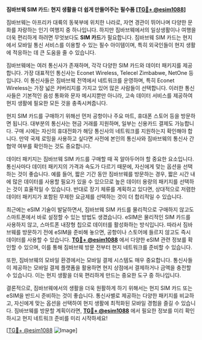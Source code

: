 **짐바브웨 SIM 카드: 현지 생활을 더 쉽게 만들어주는 필수품 [[TG💪+ @esim1088](https://t.me/s/esim1088)]**

짐바브웨는 아프리카 대륙의 동북부에 위치한 나라로, 자연 경관이 뛰어나며 다양한 문화를 자랑하는 인기 여행지 중 하나입니다. 하지만 짐바브웨에서의 일상생활이나 여행을 더욱 편리하게 하려면 무엇보다도 **SIM 카드**가 필요합니다. 짐바브웨 SIM 카드는 현지에서 모바일 통신 서비스를 이용할 수 있는 필수 아이템이며, 특히 외국인들이 현지 생활에 적응하는 데 큰 도움을 줄 수 있습니다.

짐바브웨에는 여러 통신사가 존재하며, 각각 다양한 SIM 카드와 데이터 패키지를 제공합니다. 가장 대표적인 통신사는 Econet Wireless, Telecel Zimbabwe, NetOne 등입니다. 이 통신사들은 짐바브웨 전역에서 네트워크를 운영하며, 특히 Econet Wireless는 가장 넓은 커버리지를 가지고 있어 많은 사람들이 선택합니다. 이러한 통신사들은 기본적인 음성 통화와 문자 메시지뿐만 아니라, 고속 데이터 서비스를 제공하여 현지 생활에 필요한 모든 것을 충족시켜줍니다.

현지 SIM 카드를 구매하기 위해선 먼저 공항이나 주요 마트, 휴대폰 스토어 등을 방문하면 됩니다. 대부분의 통신사는 현금 거래를 지원하며, 일부는 신용카드 결제도 가능합니다. 구매 시에는 자신의 휴대전화가 해당 통신사의 네트워크를 지원하는지 확인해야 합니다. 만약 국제 로밍을 사용하고 싶다면 사전에 본인의 통신사와 짐바브웨의 통신사 간 협약 여부를 확인하는 것도 중요합니다.

데이터 패키지는 짐바브웨 SIM 카드를 구매할 때 꼭 알아두어야 할 중요한 요소입니다. 통신사마다 데이터 패키지의 가격과 속도가 다르기 때문에, 자신에게 맞는 옵션을 선택하는 것이 좋습니다. 예를 들어, 짧은 기간 동안 짐바브웨를 방문하는 경우, 짧은 시간 내에 많은 데이터를 사용할 필요가 있을 수 있으므로 높은 데이터 용량의 패키지를 선택하는 것이 효율적일 수 있습니다. 반대로 장기 체류를 계획하고 있다면, 상대적으로 저렴한 데이터 패키지가 포함된 무제한 요금제를 선택하는 것이 더 합리적일 수 있습니다.

최근에는 eSIM 기술이 발달하면서, 짐바브웨 SIM 카드를 물리적으로 구매하지 않고도 스마트폰에서 바로 설정할 수 있는 방법도 생겼습니다. eSIM은 물리적인 SIM 카드를 사용하지 않고, 스마트폰 내장형 칩으로 데이터를 활성화하는 방식입니다. 따라서 짐바브웨를 방문하기 전에 eSIM을 준비해 놓으면, 공항이나 스토어에 들르지 않고도 즉시 데이터를 사용할 수 있습니다. **[TG💪+ @esim1088](https://t.me/s/esim1088)** 에서 다양한 eSIM 관련 정보를 확인할 수 있으며, 이를 통해 짐바브웨 방문 전부터 현지 네트워크를 준비할 수 있습니다.

또한, 짐바브웨의 모바일 환경에서는 모바일 결제 시스템도 매우 중요합니다. 통신사들이 제공하는 모바일 결제 플랫폼을 활용하면 현지 상점에서 결제하거나 금액을 충전할 수 있습니다. 이는 현지 생활을 더욱 편리하게 만드는 중요한 도구 중 하나입니다.

결론적으로, 짐바브웨에서의 생활을 더욱 원활하게 하기 위해서는 현지 SIM 카드 또는 eSIM을 반드시 준비하는 것이 좋습니다. 통신사별로 제공하는 다양한 패키지를 비교하고, 자신에게 맞는 옵션을 선택하여 현지 생활에 최적화된 모바일 경험을 즐길 수 있습니다. 짐바브웨를 방문할 계획이라면, **[TG💪+ @esim1088](https://t.me/s/esim1088)** 에서 필요한 정보를 미리 확인하시고 현지 네트워크 준비를 미리 시작하세요!

[[TG💪+ @esim1088](https://t.me/s/esim1088) ![Image](https://i.postimg.cc/Y0z9fWf4/image.png)]
